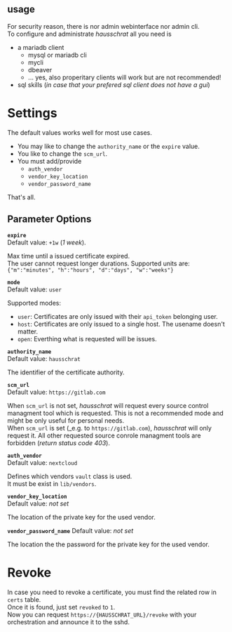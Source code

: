 ## usage

For security reason, there is nor admin webinterface nor admin cli.  
To configure and administrate _hausschrat_ all you need is

- a mariadb client
  * mysql or mariadb cli
  * mycli
  * dbeaver
  * ... yes, also properitary clients will work but are not recommended!
- sql skills (_in case that your prefered sql client does not have a gui_)

# Settings

The default values works well for most use cases.

* You may like to change the `authority_name` or the `expire` value.  
* You like to change the `scm_url`.
* You must add/provide
    * `auth_vendor`
    * `vendor_key_location`
    * `vendor_password_name`

That's all.

## Parameter Options

**`expire`**  
Default value: `+1w` (_1 week_).

Max time until a issued certificate expired.  
The user cannot request longer durations.
Supported units are: `{"m":"minutes", "h":"hours", "d":"days", "w":"weeks"}`


**`mode`**  
Default value: `user`  

Supported modes:

* `user`: Certificates are only issued with their `api_token` belonging user.
* `host`: Certificates are only issued to a single host. The usename doesn't matter.
* `open`: Everthing what is requested will be issues.


**`authority_name`**  
Default value: `hausschrat`

The identifier of the certificate authority.


**`scm_url`**  
Default value: `https://gitlab.com`  

When `scm_url` is not set, _hausschrat_ will request every source control managment tool which is requested. This is not a recommended mode and might be only useful for personal needs.    
When `scm_url` is set (_e.g. to `https://gitlab.com`), _hausschrat_ will only request it. All other requested 
source conrole managment tools are forbidden (_return status code 403_).


**`auth_vendor`**  
Default value: `nextcloud`

Defines which vendors `vault` class is used.  
It must be exist in `lib/vendors`.


**`vendor_key_location`**  
Default value: _not set_

The location of the private key for the used vendor.


**`vendor_password_name`**
Default value: _not set_

The location the the password for the private key for the used vendor.

# Revoke

In case you need to revoke a certificate, you must find the related row in `certs` table.  
Once it is found, just set `revoked` to `1`.  
Now you can request `https://{HAUSSCHRAT_URL}/revoke` with your orchestration and announce it to the sshd.